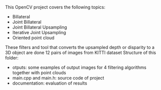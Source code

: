 This OpenCV project covers the following topics: 
  - Billateral 
  - Joint Billateral 
  - Joint Billateral Upsampling 
  - Iterative Joint Upsampling 
  - Oriented point cloud
  
These filters and tool that converts the upsampled depth or disparity to a 3D object are done 12 pairs of images from KITTI dataset
Structure of this folder: 
  - otputs: some examples of output images for 4 filtering algorithms together with point clouds 
  - main.cpp and main.h: source code of project 
  - documentation: evaluation of results
